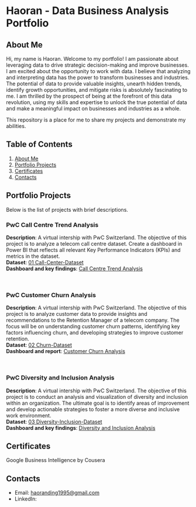 # Haoran - Data Business Analysis Portfolio

## About Me <a name="About"></a>

Hi, my name is Haoran. Welcome to my portfolio! I am passionate about leveraging data to drive strategic decision-making and improve businesses. I am excited about the opportunity to work with data. I believe that analyzing and interpreting data has the power to transform businesses and industries. The potential of data to provide valuable insights, unearth hidden trends, identify growth opportunities, and mitigate risks is absolutely fascinating to me. I am thrilled by the prospect of being at the forefront of this data revolution, using my skills and expertise to unlock the true potential of data and make a meaningful impact on businesses and industries as a whole.

This repository is a place for me to share my projects and demonstrate my abilities.

## Table of Contents
1. [About Me](https://github.com/dhrrrrrr/Data_Business_Analysis_Portfolio/edit/main/README.md#about-me-)
2. [Portfolio Projects](https://github.com/dhrrrrrr/Data_Business_Analysis_Portfolio/edit/main/README.md#portfolio-projects-)
3. [Certificates](https://github.com/dhrrrrrr/Data_Business_Analysis_Portfolio/edit/main/README.md#certificates-)
4. [Contacts](https://github.com/dhrrrrrr/Data_Business_Analysis_Portfolio/edit/main/README.md#Contacts-)


## Portfolio Projects <a name="Projects"></a>
Below is the list of projects with brief descriptions.

### PwC Call Centre Trend Analysis
**Description**: A virtual intership with PwC Switzerland. The objective of this project is to analyze a telecom call centre dataset. Create a dashboard in Power BI that reflects all relevant Key Performance Indicators (KPIs) and metrics in the dataset. <br />
**Dataset**: [01 Call-Center-Dataset](https://github.com/dhrrrrrr/Data_Business_Analysis_Portfolio/blob/main/PowerBI/PwC_Call_Centre_Analysis/01%20Call-Center-Dataset.xlsx) <br />
**Dashboard and key findings**: [Call Centre Trend Analysis](PowerBI/PwC_Call_Centre_Analysis/Call-centre-analysis.pdf) 

<br />

### PwC Customer Churn Analysis
**Description**: A virtual intership with PwC Switzerland. The objective of this project is to analyze customer data to provide insights and recommendations to the Retention Manager of a telecom company. The focus will be on understanding customer churn patterns, identifying key factors influencing churn, and developing strategies to improve customer retention.  <br />
**Dataset**: [02 Churn-Dataset](https://github.com/dhrrrrrr/Data_Business_Analysis_Portfolio/tree/main/PowerBI/PwC_Customer_Churn_Analysis) <br />
**Dashboard and report**: [Customer Churn Analysis](https://github.com/dhrrrrrr/Data_Business_Analysis_Portfolio/blob/main/PowerBI/PwC_Customer_Churn_Analysis/Customer%20Retention%20Key%20Findings.pdf) 

<br />

### PwC Diversity and Inclusion Analysis
**Description**: A virtual intership with PwC Switzerland. The objective of this project is to conduct an analysis and visualization of diversity and inclusion within an organization. The ultimate goal is to identify areas of improvement and develop actionable strategies to foster a more diverse and inclusive work environment.  <br />
**Dataset**: [03 Diversity-Inclusion-Dataset](https://github.com/dhrrrrrr/Data_Business_Analysis_Portfolio/tree/main/PowerBI/PwC_Diversity_Inclusion_Analysis) <br />
**Dashboard and key findings**: [Diversity and Inclusion Analysis](https://github.com/dhrrrrrr/Data_Business_Analysis_Portfolio/blob/main/PowerBI/PwC_Diversity_Inclusion_Analysis/Diversity%20and%20Inclusion%20Key%20Findings.pdf) 


## Certificates <a name="Certificates"></a>
Google Business Intelligence by Cousera

## Contacts <a name="Contacts"></a>
* Email: haoranding1995@gmail.com
* LinkedIn:
